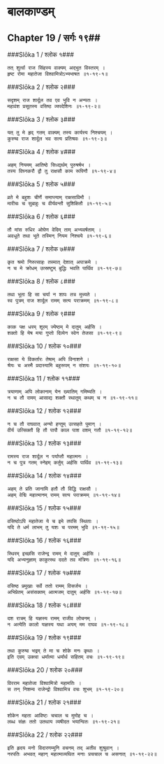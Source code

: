 बालकाण्डम्
===============================


## Chapter 19  / सर्गः १९##


###Slōka 1 / श्लोक १###


    तत् शुर्त्वा राज सिंहस्य वाक्यम् अद्भुत विस्तरम् ।
    हृष्ट रोमा महातेजा विश्वामित्रोऽभ्यभाषत ॥१-१९-१॥


###Slōka 2 / श्लोक २###


    सदृशम् राज शार्दूल तव एव भुवि न अन्यतः ।
    महावंश प्रसूतस्य वसिष्ठ व्यपदेशिनः ॥१-१९-२॥


###Slōka 3 / श्लोक ३###


    यत् तु मे हृद् गतम् वाक्यम् तस्य कार्यस्य निश्चयम् ।
    कुरुष्व राज शार्दूल भव सत्य प्रतिश्रवः ॥१-१९-३॥


###Slōka 4 / श्लोक ४###


    अहम् नियमम् आतिष्ठे सिध्द्यर्थम् पुरुषर्षभ ।
    तस्य विघ्नकरौ द्वौ तु राक्षसौ काम रूपिणौ ॥१-१९-४॥


###Slōka 5 / श्लोक ५###


    व्रते मे बहुशः चीर्णे समाप्त्याम् राक्षसाविमौ ।
    मारीचः च सुबाहुः च वीर्यवन्तौ सुशिक्षितौ ॥१-१९-५॥


###Slōka 6 / श्लोक ६###


    तौ मांस रुधिर ओघेण वेदिम् ताम् अभ्यवर्षताम् ।
    अवधूते तथा भूते तस्मिन् नियम निश्चये ॥१-१९-६॥


###Slōka 7 / श्लोक ७###


    कृत श्रमो निरुत्साहः तस्मात् देशात् अपाक्रमे ।
    न च मे क्रोधम् उत्स्रष्टुम् बुद्धिः भवति पार्थिव ॥१-१९-७॥


###Slōka 8 / श्लोक ८###


    तथा भूता हि सा चर्या न शापः तत्र मुच्यते ।
    स्व पुत्रम् राज शार्दूल रामम् सत्य पराक्रमम् ॥१-१९-८॥


###Slōka 9 / श्लोक ९###


    काक पक्ष धरम् शूरम् ज्येष्ठम् मे दातुम् अर्हसि ।
    शक्तो हि येष मया गुप्तो दिव्येन स्वेन तेजसा ॥१-१९-९॥


###Slōka 10 / श्लोक १०###


    राक्षसा ये विकर्तारः तेषाम् अपि विनाशने ।
    श्रेयः च अस्मै प्रदास्यामि बहुरूपम् न संशयः ॥१-१९-१०॥


###Slōka 11 / श्लोक ११###


    त्रयाणाम् अपि लोकानाम् येन ख्यातिम् गमिष्यति ।
    न च तौ रामम् आसाद्य शक्तौ स्थातुम् कथम् च न ॥१-१९-११॥


###Slōka 12 / श्लोक १२###


    न च तौ राघवात् अन्यो हन्तुम् उत्सहते पुमान् ।
    वीर्य उत्सिक्तौ हि तौ पापौ काल पाश वशम् गतौ ॥१-१९-१२॥


###Slōka 13 / श्लोक १३###


    रामस्य राज शार्दूल न पर्याप्तौ महात्मनः ।
    न च पुत्र गतम् स्नेहम् कर्तुम् अर्हसि पार्थिव ॥१-१९-१३॥


###Slōka 14 / श्लोक १४###


    अहम् ते प्रति जानामि हतौ तौ विद्धि राक्षसौ ।
    अहम् वेद्मि महात्मानम् रामम् सत्य पराक्रमम् ॥१-१९-१४॥


###Slōka 15 / श्लोक १५###


    वसिष्ठोऽपि महातेजा ये च इमे तपसि स्थिताः ।
    यदि ते धर्म लाभम् तु यशः च परमम् भुवि ॥१-१९-१५॥


###Slōka 16 / श्लोक १६###


    स्थिरम् इच्छसि राजेन्द्र रामम् मे दातुम् अर्हसि ।
    यदि अभ्यनुज्ञाम् काकुत्स्थ ददते तव मंत्रिणः ॥१-१९-१६॥


###Slōka 17 / श्लोक १७###


    वसिष्ठ प्रमुखाः सर्वे ततो रामम् विसर्जय ।
    अभिप्रेतम् असंसक्तम् आत्मजम् दातुम् अर्हसि ॥१-१९-१७॥


###Slōka 18 / श्लोक १८###


    दश रात्रम् हि यज्ञस्य रामम् राजीव लोचनम् ।
    न अत्येति कालो यज्ञस्य यथा अयम् मम राघव ॥१-१९-१८॥


###Slōka 19 / श्लोक १९###


    तथा कुरुष्व भद्रम् ते मा च शोके मनः कृथाः ।
    इति एवम् उक्त्वा धर्मात्मा धर्मार्थ सहितम् वचः ॥१-१९-१९॥


###Slōka 20 / श्लोक २०###


    विरराम महातेजा विश्वामित्रो महामतिः ।
    स तन् निशम्य राजेन्द्रो विश्वामित्र वचः शुभम् ॥१-१९-२०॥


###Slōka 21 / श्लोक २१###


    शोकेन महता आविष्टः चचाल च मुमोह च ।
    लब्ध संज्ञः ततो उतथाय व्यषीदत भयान्वितः ॥१-१९-२१॥


###Slōka 22 / श्लोक २२###


    इति हृदय मनो विदारणम्मुनि वचनम् तद् अतीव शुश्रुवान् ।
    नरपतिः अभवत् महान् महात्माव्यथित मनाः प्रचचाल च असनात् ॥१-१९-२२॥


